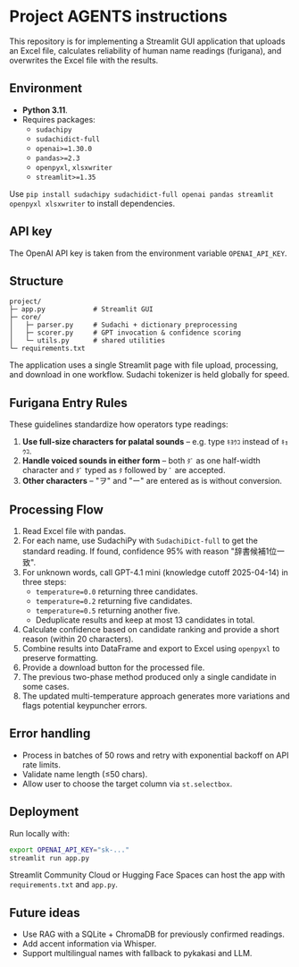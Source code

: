 # Project AGENTS instructions

This repository is for implementing a Streamlit GUI application that uploads an Excel file, calculates reliability of human name readings (furigana), and overwrites the Excel file with the results.

## Environment
* **Python 3.11**.
* Requires packages:
  - `sudachipy`
  - `sudachidict-full`
  - `openai>=1.30.0`
  - `pandas>=2.3`
  - `openpyxl`, `xlsxwriter`
  - `streamlit>=1.35`

Use `pip install sudachipy sudachidict-full openai pandas streamlit openpyxl xlsxwriter` to install dependencies.

## API key
The OpenAI API key is taken from the environment variable `OPENAI_API_KEY`.

## Structure
```
project/
├─ app.py            # Streamlit GUI
├─ core/
│   ├─ parser.py     # Sudachi + dictionary preprocessing
│   ├─ scorer.py     # GPT invocation & confidence scoring
│   └─ utils.py      # shared utilities
└─ requirements.txt
```

The application uses a single Streamlit page with file upload, processing, and download in one workflow. Sudachi tokenizer is held globally for speed.

## Furigana Entry Rules
These guidelines standardize how operators type readings:

1. **Use full-size characters for palatal sounds** – e.g. type `ｷﾖｳｺ` instead of `ｷｮｳｺ`.
2. **Handle voiced sounds in either form** – both `ﾀﾞ` as one half-width character and `ﾀﾞ` typed as `ﾀ` followed by `ﾞ` are accepted.
3. **Other characters** – "ヲ" and "ー" are entered as is without conversion.

## Processing Flow
1. Read Excel file with pandas.
2. For each name, use SudachiPy with `SudachiDict-full` to get the standard reading. If found, confidence 95% with reason "辞書候補1位一致".
3. For unknown words, call GPT-4.1 mini (knowledge cutoff 2025-04-14) in three steps:
   - `temperature=0.0` returning three candidates.
   - `temperature=0.2` returning five candidates.
   - `temperature=0.5` returning another five.
   - Deduplicate results and keep at most 13 candidates in total.
4. Calculate confidence based on candidate ranking and provide a short reason (within 20 characters).
5. Combine results into DataFrame and export to Excel using `openpyxl` to preserve formatting.
6. Provide a download button for the processed file.
7. The previous two-phase method produced only a single candidate in some cases.
8. The updated multi-temperature approach generates more variations and flags potential keypuncher errors.

## Error handling
* Process in batches of 50 rows and retry with exponential backoff on API rate limits.
* Validate name length (≤50 chars).
* Allow user to choose the target column via `st.selectbox`.

## Deployment
Run locally with:
```bash
export OPENAI_API_KEY="sk-..."
streamlit run app.py
```

Streamlit Community Cloud or Hugging Face Spaces can host the app with `requirements.txt` and `app.py`.

## Future ideas
* Use RAG with a SQLite + ChromaDB for previously confirmed readings.
* Add accent information via Whisper.
* Support multilingual names with fallback to pykakasi and LLM.


